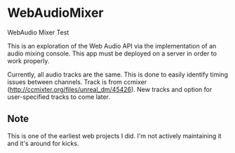 WebAudioMixer
=============

WebAudio Mixer Test

This is an exploration of the Web Audio API via the implementation of an audio mixing console. 
This app must be deployed on a server in order to work properly.

Currently, all audio tracks are the same. This is done to easily identify timing issues between
channels. Track is from ccmixer (http://ccmixter.org/files/unreal_dm/45426). New tracks and 
option for user-specified tracks to come later.

## Note
This is one of the earliest web projects I did. I'm not actively maintaining it and it's around for kicks.